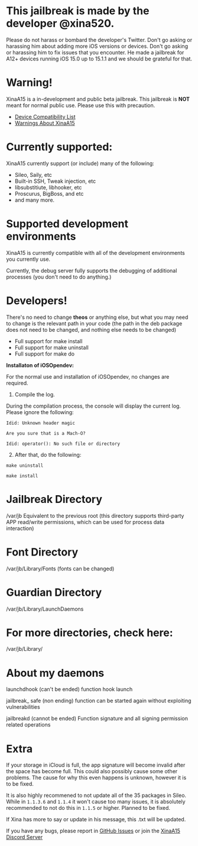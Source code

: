 # **This jailbreak is made by the developer @xina520.** 

Please do not harass or bombard the developer's Twitter. Don't go asking or harassing him about adding more iOS versions or devices. Don't go asking or harassing him to fix issues that you encounter. He made a jailbreak for A12+ devices running iOS 15.0 up to 15.1.1 and we should be grateful for that.

# **Warning!**

XinaA15 is a in-development and public beta jailbreak. This jailbreak is **NOT** meant for normal public use. Please use this with precaution.
- [Device Compatibility List](https://github.com/NotDarkn/XinaA15/blob/main/SUPPORTED.md)
- [Warnings About XinaA15](https://github.com/NotDarkn/XinaA15/blob/main/WARNINGS.md)

# **Currently supported:**

XinaA15 currently support (or include) many of the following:
- Sileo, Saily, etc
- Built-in SSH, Tweak injection, etc
- libsubstitiute, libhooker, etc
- Proscurus, BigBoss, and etc
- and many more.

# **Supported development environments**

XinaA15 is currently compatible with all of the development environments you currently use.

Currently, the debug server fully supports the debugging of additional processes (you don't need to do anything.)

# **Developers!**

There's no need to change **theos** or anything else, but what you may need to change is the relevant path in your code (the path in the deb package does not need to be changed, and nothing else needs to be changed)

- Full support for make install
- Full support for make uninstall
- Full support for make do

**Installaton of iOSOpendev:**

For the normal use and installation of iOSOpendev, no changes are required.

1. Compile the log. 

During the compilation process, the console will display the current log. Please ignore the following:

`Idid: Unknown header magic`

`Are you sure that is a Mach-O?`

`Idid: operator(): No such file or directory`

2. After that, do the following:

`make uninstall`

`make install`

# **Jailbreak Directory**
/var/jb
Equivalent to the previous root (this directory supports third-party APP read/write permissions, which can be used for process data interaction)

# **Font Directory**
/var/jb/Library/Fonts (fonts can be changed)

# **Guardian Directory**
/var/jb/Library/LaunchDaemons

# **For more directories, check here:**
/var/jb/Library/

# **About my daemons**

launchdhook (can't be ended) function hook launch

jailbreak_ safe (non ending) function can be started again without exploiting vulnerabilities

jailbreakd (cannot be ended) Function signature and all signing permission related operations

# **Extra**

If your storage in iCloud is full, the app signature will become invalid after the space has become full. This could also possibly cause some other problems. The cause for why this even happens is unknown, however it is to be fixed.

It is also highly recommened to not update all of the 35 packages in Sileo. While in `1.1.3.6` and `1.1.4` it won't cause too many issues, it is absolutely recommended to not do this in `1.1.5` or higher. Planned to be fixed.

If Xina has more to say or update in his message, this .txt will be updated.

If you have any bugs, please report in [GitHub Issues](https://github.com/jacksight/xina520_official_jailbreak/issues) or join the [XinaA15 Discord Server](https://discord.gg/xina-a15)

